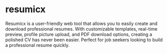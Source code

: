 # resumicx
Resumicx is a user-friendly web tool that allows you to easily create and download professional resumes. With customizable templates, real-time preview, profile picture upload, and PDF download options, creating a polished CV has never been easier. Perfect for job seekers looking to build a professional resume quickly.
